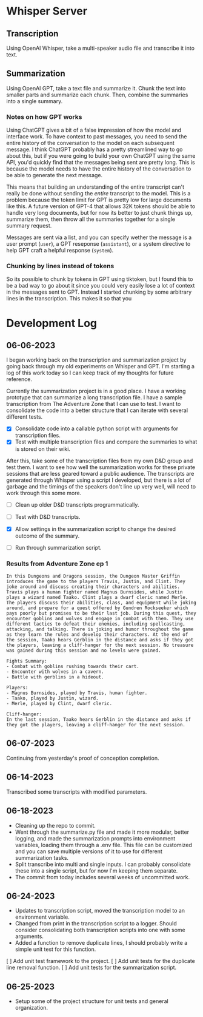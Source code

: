 # Whisper Server

## Transcription

Using OpenAI Whisper, take a multi-speaker audio file and transcribe it into text.

## Summarization

Using OpenAI GPT, take a text file and summarize it. Chunk the text into smaller parts and summarize each chunk. Then, combine the summaries into a single summary.

### Notes on how GPT works

Using ChatGPT gives a bit of a false impression of how the model and interface work. To have context to past messages, you need to send the entire history of the conversation to the model on each subsequent message. I think ChatGPT probably has a pretty streamlined way to go about this, but if you were going to build your own ChatGPT using the same API, you'd quickly find that the messages being sent are pretty long. This is because the model needs to have the entire history of the conversation to be able to generate the next message.

This means that building an understanding of the entire transcript can't really be done without sending the *entire* transcript to the model. This is a problem because the token limit for GPT is pretty low for large documents like this. A future version of GPT-4 that allows 32K tokens should be able to handle very long documents, but for now its better to just chunk things up, summarize them, then throw all the summaries together for a single summary request.

Messages are sent via a list, and you can specify wether the message is a user prompt (`user`), a GPT reseponse (`assistant`), or a system directive to help GPT craft a helpful response (`system`). 

### Chunking by lines instead of tokens

So its possible to chunk by tokens in GPT using tiktoken, but I found this to be a bad way to go about it since you could very easily lose a lot of context in the messages sent to GPT. Instead I started chunking by some arbitrary lines in the transcription. This makes it so that you 

# Development Log

## 06-06-2023

I began working back on the transcription and summarization project by going back through my old experiments on Whisper and GPT. I'm starting a log of this work today so I can keep track of my thoughts for future reference.

Currently the summarization project is in a good place. I have a working prototype that can summarize a long transcription file. I have a sample transcription from The Adventure Zone that I can use to test. I want to consolidate the code into a better structure that I can iterate with several different tests.

- [x] Consolidate code into a callable python script with arguments for transcription files.
- [x] Test with multiple transcription files and compare the summaries to what is stored on their wiki.

After this, take some of the transcription files from my own D&D group and test them. I want to see how well the summarization works for these private sessions that are less geared toward a public audience. The transcripts are generated through Whisper using a script I developed, but there is a lot of garbage and the timings of the speakers don't line up very well, will need to work through this some more.

- [ ] Clean up older D&D transcripts programmatically.
- [ ] Test with D&D transcripts.
- [x] Allow settings in the summarization script to change the desired outcome of the summary.
- [ ] Run through summarization script.


### Results from Adventure Zone ep 1

```
In this Dungeons and Dragons session, the Dungeon Master Griffin introduces the game to the players Travis, Justin, and Clint. They joke around and discuss creating their characters and abilities. Travis plays a human fighter named Magnus Burnsides, while Justin plays a wizard named Taako. Clint plays a dwarf cleric named Merle. The players discuss their abilities, class, and equipment while joking around, and prepare for a quest offered by Gundren Rockseeker which pays poorly but promises to be their last job. During this quest, they encounter goblins and wolves and engage in combat with them. They use different tactics to defeat their enemies, including spellcasting, attacking, and talking. There is joking and humor throughout the game as they learn the rules and develop their characters. At the end of the session, Taako hears Gerblin in the distance and asks if they got the players, leaving a cliff-hanger for the next session. No treasure was gained during this session and no levels were gained. 

Fights Summary:
- Combat with goblins rushing towards their cart.
- Encounter with wolves in a cavern.
- Battle with gerblins in a hideout.

Players:
- Magnus Burnsides, played by Travis, human fighter.
- Taako, played by Justin, wizard.
- Merle, played by Clint, dwarf cleric.

Cliff-hanger: 
In the last session, Taako hears Gerblin in the distance and asks if they got the players, leaving a cliff-hanger for the next session.
```

## 06-07-2023

Continuing from yesterday's proof of conception completion. 

## 06-14-2023

Transcribed some transcripts with modified parameters.

## 06-18-2023

* Cleaning up the repo to commit.
* Went through the summarize.py file and made it more modular, better logging, and made the summarization prompts into environment variables, loading them through a .env file. This file can be customized and you can save multiple versions of it to use for different summarization tasks.
* Split transcribe into multi and single inputs. I can probably consolidate these into a single script, but for now I'm keeping them separate.
* The commit from today includes several weeks of uncommitted work.

## 06-24-2023

* Updates to transcription script, moved the transcription model to an environment variable.
* Changed from print in the transcription script to a logger. Should consider consolidating both transcription scripts into one with some arguments.
* Added a function to remove duplicate lines, I should probably write a simple unit test for this function.

[ ] Add unit test framework to the project.
[ ] Add unit tests for the duplicate line removal function.
[ ] Add unit tests for the summarization script.

## 06-25-2023

* Setup some of the project structure for unit tests and general organization.